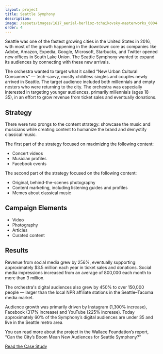 ```yaml
---
layout: project
title: Seattle Symphony
description:
image: /assets/images/1617_aerial-berlioz-tchaikovsky-masterworks_0004-lores.jpg
order: 4
---
```


Seattle was one of the fastest growing cities in the United States in 2016, with most of the growth happening in the downtown core as companies like Adobe, Amazon, Expedia, Google, Microsoft, Starbucks, and Twitter opened new offices in South Lake Union. The Seattle Symphony wanted to expand its audiences by connecting with these new arrivals.

The orchestra wanted to target what it called “New Urban Cultural Consumers” — tech-savvy, mostly childless singles and couples newly arrived in Seattle. The target audience included both millennials and empty nesters who were returning to the city. The orchestra was especially interested in targeting younger audiences, primarily millennials (ages 18–35), in an effort to grow revenue from ticket sales and eventually donations.

## Strategy

There were two prongs to the content strategy: showcase the music and musicians while creating content to humanize the brand and demystify classical music.

The first part of the strategy focused on maximizing the following content:

* Concert videos
* Musician profiles
* Facebook events

The second part of the strategy focused on the following content:

* Original, behind-the-scenes photography
* Content marketing, including listening guides and profiles
* Memes about classical music

## Campaign Elements

* Video
* Photography
* Articles
* Curated content

## Results

Revenue from social media grew by 256%, eventually supporting approximately $3.5 million each year in ticket sales and donations. Social media impressions increased from an average of 800,000 each month to more than 3 million.

The orchestra's digital audiences also grew by 450% to over 150,000 people — larger than the local NPR affiliate stations in the Seattle–Tacoma media market.

Audience growth was primarily driven by Instagram (1,300% increase), Facebook (317% increase) and YouTube (225% increase). Today approximately 60% of the Symphony’s digital audiences are under 35 and live in the Seattle metro area.

You can read more about the project in the Wallace Foundation’s report, “Can the City’s Boom Mean New Audiences for Seattle Symphony?”

<a class="button is-rounded is-primary" href="https://www.wallacefoundation.org/knowledge-center/pages/can-the-citys-boom-mean-new-audiences-for-seattle-symphony.aspx">Read the Case Study</a>

